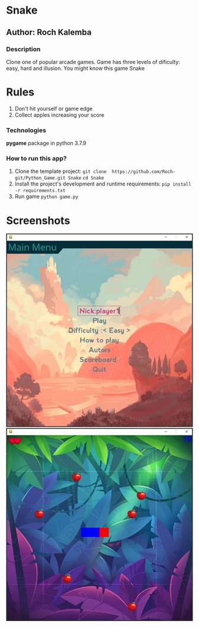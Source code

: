 # Snake
## Author: Roch Kalemba

### Description
Clone one of popular arcade games. Game has three levels of dificulty: easy, hard and illusion. You might know this game Snake
# Rules
1. Don't hit yourself or game edge
2. Collect apples increasing  your score

### Technologies
**pygame** package in python 3.7.9 

### How to run this app?
1. Clone the template project: 
`git clone  https://github.com/Roch-git/Python_Game.git Snake`
`cd Snake `
2. Install the project's development and runtime requirements:
`pip install -r requirements.txt`
3. Run game
`python game.py`

# Screenshots

![menu](screeny/screen1.png)
![game](screeny/screen2.png)
